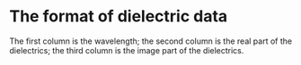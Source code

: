 # The format of dielectric data

The first column is the wavelength; the second column is the real part of the dielectrics; the third column is the image part of the dielectrics.
